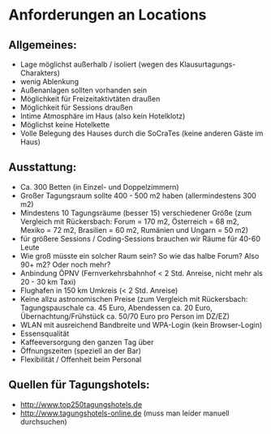 # Anforderungen an Locations

## Allgemeines:
* Lage möglichst außerhalb / isoliert (wegen des Klausurtagungs-Charakters)
* wenig Ablenkung
* Außenanlagen sollten vorhanden sein
* Möglichkeit für Freizeitaktivtäten draußen 
* Möglichkeit für Sessions draußen
* Intime Atmosphäre im Haus (also kein Hotelklotz)
* Möglichst keine Hotelkette
* Volle Belegung des Hauses durch die SoCraTes (keine anderen Gäste im Haus)

## Ausstattung:
* Ca. 300 Betten (in Einzel- und Doppelzimmern)
* Großer Tagungsraum sollte 400 - 500 m2 haben (allermindestens 300 m2)
* Mindestens 10 Tagungsräume (besser 15) verschiedener Größe 
(zum Vergleich mit Rückersbach: Forum = 170 m2, Österreich = 68 m2, Mexiko = 72 m2, Brasilien = 60 m2, Rumänien und Ungarn = 50 m2)
* für größere Sessions / Coding-Sessions brauchen wir Räume für 40-60 Leute
* Wie groß müsste ein solcher Raum sein? So wie das halbe Forum? Also 90+ m2? Oder noch mehr?
* Anbindung ÖPNV (Fernverkehrsbahnhof < 2 Std. Anreise, nicht mehr als 20 - 30 km Taxi)
* Flughafen in 150 km Umkreis (< 2 Std. Anreise)
* Keine allzu astronomischen Preise 
(zum Vergleich mit Rückersbach: Tagungspauschale ca. 45 Euro, Abendessen ca. 20 Euro, Übernachtung/Frühstück ca. 50/70 Euro pro Person im DZ/EZ)
* WLAN mit ausreichend Bandbreite und WPA-Login (kein Browser-Login)
* Essensqualität
* Kaffeeversorgung den ganzen Tag über
* Öffnungszeiten (speziell an der Bar)
* Flexibilität / Offenheit beim Personal


## Quellen für Tagungshotels:
* http://www.top250tagungshotels.de
* http://www.tagungshotels-online.de (muss man leider manuell durchsuchen)
